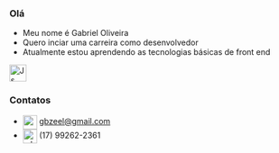 ### Olá

- Meu nome é Gabriel Oliveira
- Quero inciar uma carreira como desenvolvedor
- Atualmente estou aprendendo as tecnologias básicas de front end
<div>
  <img alt="Js" height="30" src="[https://raw.githubusercontent.com/devicons/devicon/master/icons/javascript/javascript-plain.svg](https://recantodev.com.br/wp-content/uploads/2024/07/linguagens-html-css-javascript-800x445.png)" />
</div>          



### Contatos
- <img align="center" alt="e-mail" height="25" width="25" src="https://static.vecteezy.com/system/resources/previews/016/716/465/original/gmail-icon-free-png.png" /> gbzeel@gmail.com
- <img align="center" alt="whatsapp" height="25" width="25" src="https://t.ctcdn.com.br/qpEUCT2UXKOK2-JrsqjvFvbd1A4=/i618809.png" /> (17) 99262-2361 

<!---
gbzeel/gbzeel is a ✨ special ✨ repository because its `README.md` (this file) appears on your GitHub profile.
You can click the Preview link to take a look at your changes.
--->
